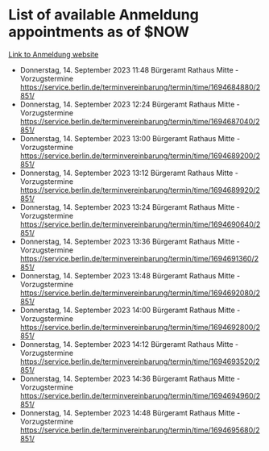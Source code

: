 # List of available Anmeldung appointments as of $NOW
[Link to Anmeldung website](https://service.berlin.de/terminvereinbarung/termin/tag.php?termin=1&anliegen[]=120686&dienstleisterlist=122210,122217,327316,122219,327312,122227,327314,122231,327346,122243,327348,122254,122252,329742,122260,329745,122262,329748,122271,327278,122273,327274,122277,327276,330436,122280,327294,122282,327290,122284,327292,122291,327270,122285,327266,122286,327264,122296,327268,150230,329760,122297,327286,122294,327284,122312,329763,122314,329775,122304,327330,122311,327334,122309,327332,317869,122281,327352,122279,329772,122283,122276,327324,122274,327326,122267,329766,122246,327318,122251,327320,122257,327322,122208,327298,122226,327300&herkunft=http%3A%2F%2Fservice.berlin.de%2Fdienstleistung%2F120686%2F)
- Donnerstag, 14. September 2023 11:48 Bürgeramt Rathaus Mitte - Vorzugstermine https://service.berlin.de/terminvereinbarung/termin/time/1694684880/2851/
- Donnerstag, 14. September 2023 12:24 Bürgeramt Rathaus Mitte - Vorzugstermine https://service.berlin.de/terminvereinbarung/termin/time/1694687040/2851/
- Donnerstag, 14. September 2023 13:00 Bürgeramt Rathaus Mitte - Vorzugstermine https://service.berlin.de/terminvereinbarung/termin/time/1694689200/2851/
- Donnerstag, 14. September 2023 13:12 Bürgeramt Rathaus Mitte - Vorzugstermine https://service.berlin.de/terminvereinbarung/termin/time/1694689920/2851/
- Donnerstag, 14. September 2023 13:24 Bürgeramt Rathaus Mitte - Vorzugstermine https://service.berlin.de/terminvereinbarung/termin/time/1694690640/2851/
- Donnerstag, 14. September 2023 13:36 Bürgeramt Rathaus Mitte - Vorzugstermine https://service.berlin.de/terminvereinbarung/termin/time/1694691360/2851/
- Donnerstag, 14. September 2023 13:48 Bürgeramt Rathaus Mitte - Vorzugstermine https://service.berlin.de/terminvereinbarung/termin/time/1694692080/2851/
- Donnerstag, 14. September 2023 14:00 Bürgeramt Rathaus Mitte - Vorzugstermine https://service.berlin.de/terminvereinbarung/termin/time/1694692800/2851/
- Donnerstag, 14. September 2023 14:12 Bürgeramt Rathaus Mitte - Vorzugstermine https://service.berlin.de/terminvereinbarung/termin/time/1694693520/2851/
- Donnerstag, 14. September 2023 14:36 Bürgeramt Rathaus Mitte - Vorzugstermine https://service.berlin.de/terminvereinbarung/termin/time/1694694960/2851/
- Donnerstag, 14. September 2023 14:48 Bürgeramt Rathaus Mitte - Vorzugstermine https://service.berlin.de/terminvereinbarung/termin/time/1694695680/2851/
